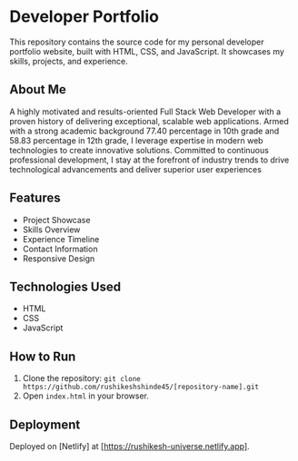 # Developer Portfolio

This repository contains the source code for my personal developer portfolio website, built with HTML, CSS, and JavaScript. It showcases my skills, projects, and experience.

## About Me

A highly motivated and results-oriented Full Stack Web Developer with a proven history of delivering exceptional, scalable web applications. Armed with a strong academic background 77.40 percentage in 10th grade and 58.83 percentage in 12th grade, I leverage expertise in modern web technologies to create innovative solutions. Committed to continuous professional development, I stay at the forefront of industry trends to drive technological advancements and deliver superior user experiences

## Features

* Project Showcase
* Skills Overview
* Experience Timeline
* Contact Information
* Responsive Design

## Technologies Used

* HTML
* CSS
* JavaScript

## How to Run

1. Clone the repository: `git clone https://github.com/rushikeshshinde45/[repository-name].git`
2. Open `index.html` in your browser.

## Deployment

Deployed on [Netlify] at [https://rushikesh-universe.netlify.app].


